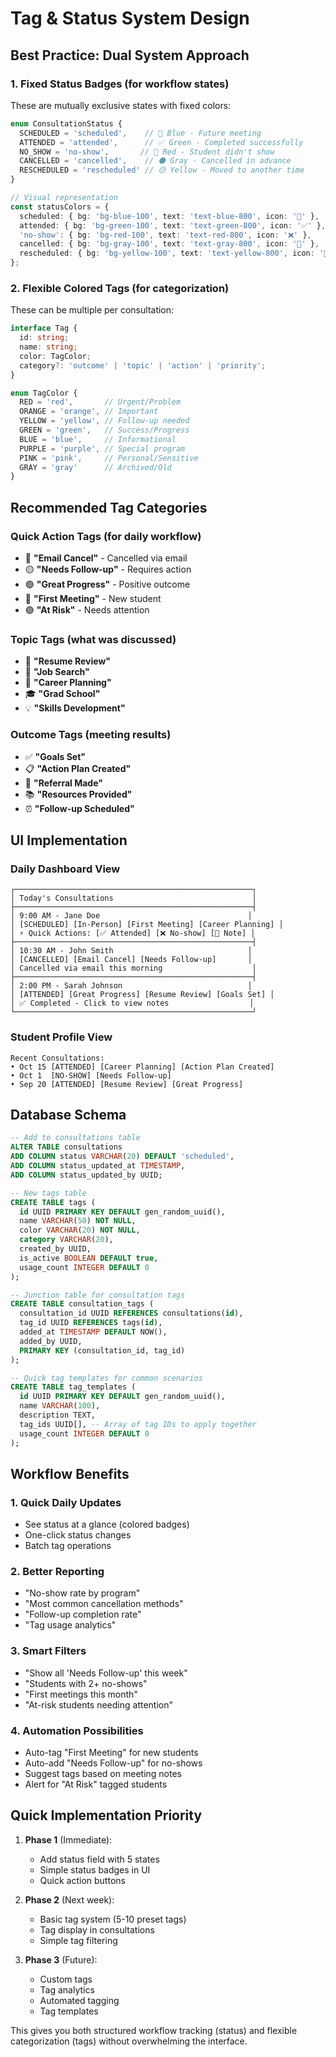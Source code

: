 # Tag & Status System Design

## Best Practice: Dual System Approach

### 1. **Fixed Status Badges** (for workflow states)
These are mutually exclusive states with fixed colors:

```typescript
enum ConsultationStatus {
  SCHEDULED = 'scheduled',    // 🔵 Blue - Future meeting
  ATTENDED = 'attended',      // ✅ Green - Completed successfully  
  NO_SHOW = 'no-show',       // 🔴 Red - Student didn't show
  CANCELLED = 'cancelled',    // ⚫ Gray - Cancelled in advance
  RESCHEDULED = 'rescheduled' // 🟡 Yellow - Moved to another time
}

// Visual representation
const statusColors = {
  scheduled: { bg: 'bg-blue-100', text: 'text-blue-800', icon: '📅' },
  attended: { bg: 'bg-green-100', text: 'text-green-800', icon: '✅' },
  'no-show': { bg: 'bg-red-100', text: 'text-red-800', icon: '❌' },
  cancelled: { bg: 'bg-gray-100', text: 'text-gray-800', icon: '🚫' },
  rescheduled: { bg: 'bg-yellow-100', text: 'text-yellow-800', icon: '🔄' }
};
```

### 2. **Flexible Colored Tags** (for categorization)
These can be multiple per consultation:

```typescript
interface Tag {
  id: string;
  name: string;
  color: TagColor;
  category?: 'outcome' | 'topic' | 'action' | 'priority';
}

enum TagColor {
  RED = 'red',       // Urgent/Problem
  ORANGE = 'orange', // Important
  YELLOW = 'yellow', // Follow-up needed
  GREEN = 'green',   // Success/Progress
  BLUE = 'blue',     // Informational
  PURPLE = 'purple', // Special program
  PINK = 'pink',     // Personal/Sensitive
  GRAY = 'gray'      // Archived/Old
}
```

## Recommended Tag Categories

### Quick Action Tags (for daily workflow)
- 🔴 **"Email Cancel"** - Cancelled via email
- 🟡 **"Needs Follow-up"** - Requires action
- 🟢 **"Great Progress"** - Positive outcome
- 🔵 **"First Meeting"** - New student
- 🟣 **"At Risk"** - Needs attention

### Topic Tags (what was discussed)
- 📝 **"Resume Review"**
- 💼 **"Job Search"**
- 🎯 **"Career Planning"**
- 🎓 **"Grad School"**
- 💡 **"Skills Development"**

### Outcome Tags (meeting results)
- ✅ **"Goals Set"**
- 📋 **"Action Plan Created"**
- 🤝 **"Referral Made"**
- 📚 **"Resources Provided"**
- ⏰ **"Follow-up Scheduled"**

## UI Implementation

### Daily Dashboard View
```
┌─────────────────────────────────────────────────────┐
│ Today's Consultations                               │
├─────────────────────────────────────────────────────┤
│ 9:00 AM - Jane Doe                                 │
│ [SCHEDULED] [In-Person] [First Meeting] [Career Planning] │
│ ⚡ Quick Actions: [✅ Attended] [❌ No-show] [📝 Note] │
├─────────────────────────────────────────────────────┤
│ 10:30 AM - John Smith                              │
│ [CANCELLED] [Email Cancel] [Needs Follow-up]       │
│ Cancelled via email this morning                    │
├─────────────────────────────────────────────────────┤
│ 2:00 PM - Sarah Johnson                            │
│ [ATTENDED] [Great Progress] [Resume Review] [Goals Set] │
│ ✅ Completed - Click to view notes                  │
└─────────────────────────────────────────────────────┘
```

### Student Profile View
```
Recent Consultations:
• Oct 15 [ATTENDED] [Career Planning] [Action Plan Created]
• Oct 1  [NO-SHOW] [Needs Follow-up] 
• Sep 20 [ATTENDED] [Resume Review] [Great Progress]
```

## Database Schema

```sql
-- Add to consultations table
ALTER TABLE consultations
ADD COLUMN status VARCHAR(20) DEFAULT 'scheduled',
ADD COLUMN status_updated_at TIMESTAMP,
ADD COLUMN status_updated_by UUID;

-- New tags table
CREATE TABLE tags (
  id UUID PRIMARY KEY DEFAULT gen_random_uuid(),
  name VARCHAR(50) NOT NULL,
  color VARCHAR(20) NOT NULL,
  category VARCHAR(20),
  created_by UUID,
  is_active BOOLEAN DEFAULT true,
  usage_count INTEGER DEFAULT 0
);

-- Junction table for consultation tags
CREATE TABLE consultation_tags (
  consultation_id UUID REFERENCES consultations(id),
  tag_id UUID REFERENCES tags(id),
  added_at TIMESTAMP DEFAULT NOW(),
  added_by UUID,
  PRIMARY KEY (consultation_id, tag_id)
);

-- Quick tag templates for common scenarios
CREATE TABLE tag_templates (
  id UUID PRIMARY KEY DEFAULT gen_random_uuid(),
  name VARCHAR(100),
  description TEXT,
  tag_ids UUID[], -- Array of tag IDs to apply together
  usage_count INTEGER DEFAULT 0
);
```

## Workflow Benefits

### 1. **Quick Daily Updates**
- See status at a glance (colored badges)
- One-click status changes
- Batch tag operations

### 2. **Better Reporting**
- "No-show rate by program"
- "Most common cancellation methods"
- "Follow-up completion rate"
- "Tag usage analytics"

### 3. **Smart Filters**
- "Show all 'Needs Follow-up' this week"
- "Students with 2+ no-shows"
- "First meetings this month"
- "At-risk students needing attention"

### 4. **Automation Possibilities**
- Auto-tag "First Meeting" for new students
- Auto-add "Needs Follow-up" for no-shows
- Suggest tags based on meeting notes
- Alert for "At Risk" tagged students

## Quick Implementation Priority

1. **Phase 1** (Immediate):
   - Add status field with 5 states
   - Simple status badges in UI
   - Quick action buttons

2. **Phase 2** (Next week):
   - Basic tag system (5-10 preset tags)
   - Tag display in consultations
   - Simple tag filtering

3. **Phase 3** (Future):
   - Custom tags
   - Tag analytics
   - Automated tagging
   - Tag templates

This gives you both structured workflow tracking (status) and flexible categorization (tags) without overwhelming the interface.
